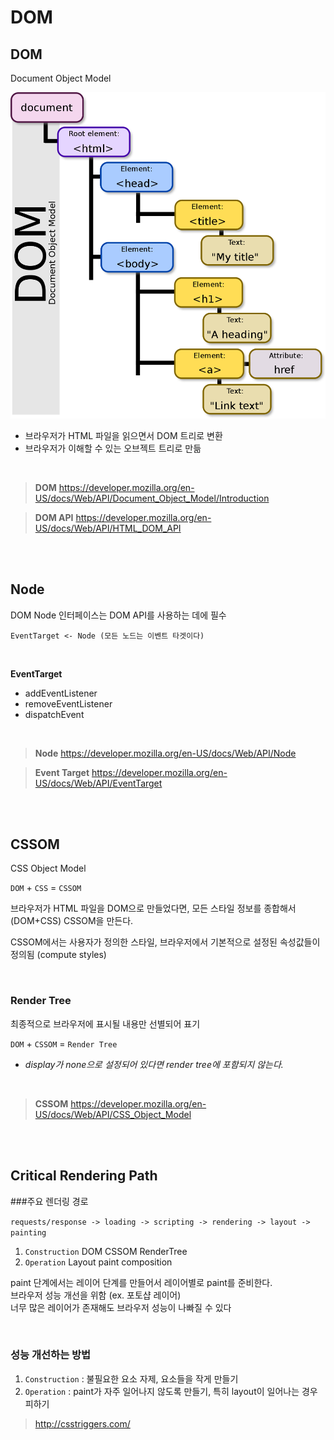 # DOM

## DOM
Document Object Model <br>

![](../Images/DOM-model.png)

* 브라우저가 HTML 파일을 읽으면서 DOM 트리로 변환 
* 브라우저가 이해할 수 있는 오브젝트 트리로 만듦

<br>

>**DOM**
https://developer.mozilla.org/en-US/docs/Web/API/Document_Object_Model/Introduction

>**DOM API**
https://developer.mozilla.org/en-US/docs/Web/API/HTML_DOM_API

<br><br>

## Node
DOM Node 인터페이스는 DOM API를 사용하는 데에 필수

    EventTarget <- Node (모든 노드는 이벤트 타겟이다)


<br>

<strong>EventTarget</strong>
* addEventListener
* removeEventListener
* dispatchEvent

<br>

>**Node**
https://developer.mozilla.org/en-US/docs/Web/API/Node

>**Event Target**
https://developer.mozilla.org/en-US/docs/Web/API/EventTarget

<br><br>

## CSSOM
CSS Object Model <Br>

`DOM` + `CSS` = `CSSOM` <br>

브라우저가 HTML 파일을 DOM으로 만들었다면,
모든 스타일 정보를 종합해서 (DOM+CSS) CSSOM을 만든다. <br>

CSSOM에서는 사용자가 정의한 스타일, 브라우저에서 기본적으로 설정된 속성값들이 정의됨 (compute styles)

<br>

### Render Tree
최종적으로 브라우저에 표시될 내용만 선별되어 표기

`DOM` + `CSSOM` = `Render Tree` <br>

* <em> display가 none으로 설정되어 있다면 render tree에 포함되지 않는다. </em>

<br>

>**CSSOM**
https://developer.mozilla.org/en-US/docs/Web/API/CSS_Object_Model

<br><br>

## Critical Rendering Path
###주요 렌더링 경로

`requests/response -> loading -> scripting -> rendering -> layout -> painting`

1. `Construction` DOM CSSOM RenderTree
2. `Operation` Layout paint composition

paint 단계에서는 레이어 단계를 만들어서 레이어별로 paint를 준비한다. <br>
브라우저 성능 개선을 위함 (ex. 포토샵 레이어) <br>
너무 많은 레이어가 존재해도 브라우저 성능이 나빠질 수 있다

<br>

### 성능 개선하는 방법

1. `Construction` : 불필요한 요소 자제, 요소들을 작게 만들기 
2. `Operation` : paint가 자주 일어나지 않도록 만들기, 특히 layout이 일어나는 경우 피하기  

>http://csstriggers.com/


